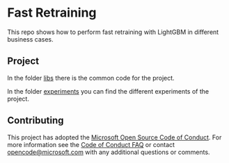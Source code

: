# Fast Retraining

This repo shows how to perform fast retraining with LightGBM in different business cases.

## Project

In the folder [libs](./libs) there is the common code for the project.

In the folder [experiments](./experiments) you can find the different experiments of the project.

## Contributing

This project has adopted the [Microsoft Open Source Code of Conduct](https://opensource.microsoft.com/codeofconduct/). For more information see the [Code of Conduct FAQ](https://opensource.microsoft.com/codeofconduct/faq/) or contact [opencode@microsoft.com](mailto:opencode@microsoft.com) with any additional questions or comments.
